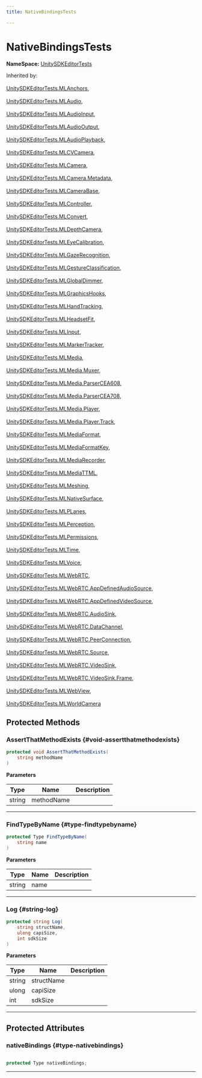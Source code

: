 ```yaml
---
title: NativeBindingsTests

---
```


# NativeBindingsTests



**NameSpace:** 
[UnitySDKEditorTests](/versioned_docs/version-02-Aug-2023/unity-api/api/UnitySDKEditorTests/UnitySDKEditorTests.md) 





Inherited by: <br></br>[UnitySDKEditorTests.MLAnchors](/versioned_docs/version-02-Aug-2023/unity-api/api/UnitySDKEditorTests/UnitySDKEditorTests.MLAnchors.md), <br></br>[UnitySDKEditorTests.MLAudio](/versioned_docs/version-02-Aug-2023/unity-api/api/UnitySDKEditorTests/UnitySDKEditorTests.MLAudio.md), <br></br>[UnitySDKEditorTests.MLAudioInput](/versioned_docs/version-02-Aug-2023/unity-api/api/UnitySDKEditorTests/UnitySDKEditorTests.MLAudioInput.md), <br></br>[UnitySDKEditorTests.MLAudioOutput](/versioned_docs/version-02-Aug-2023/unity-api/api/UnitySDKEditorTests/UnitySDKEditorTests.MLAudioOutput.md), <br></br>[UnitySDKEditorTests.MLAudioPlayback](/versioned_docs/version-02-Aug-2023/unity-api/api/UnitySDKEditorTests/UnitySDKEditorTests.MLAudioPlayback.md), <br></br>[UnitySDKEditorTests.MLCVCamera](/versioned_docs/version-02-Aug-2023/unity-api/api/UnitySDKEditorTests/UnitySDKEditorTests.MLCVCamera.md), <br></br>[UnitySDKEditorTests.MLCamera](/versioned_docs/version-02-Aug-2023/unity-api/api/UnitySDKEditorTests/MLCamera/UnitySDKEditorTests.MLCamera.md), <br></br>[UnitySDKEditorTests.MLCamera.Metadata](/versioned_docs/version-02-Aug-2023/unity-api/api/UnitySDKEditorTests/MLCamera/UnitySDKEditorTests.MLCamera.Metadata.md), <br></br>[UnitySDKEditorTests.MLCameraBase](/versioned_docs/version-02-Aug-2023/unity-api/api/UnitySDKEditorTests/UnitySDKEditorTests.MLCameraBase.md), <br></br>[UnitySDKEditorTests.MLController](/versioned_docs/version-02-Aug-2023/unity-api/api/UnitySDKEditorTests/UnitySDKEditorTests.MLController.md), <br></br>[UnitySDKEditorTests.MLConvert](/versioned_docs/version-02-Aug-2023/unity-api/api/UnitySDKEditorTests/UnitySDKEditorTests.MLConvert.md), <br></br>[UnitySDKEditorTests.MLDepthCamera](/versioned_docs/version-02-Aug-2023/unity-api/api/UnitySDKEditorTests/UnitySDKEditorTests.MLDepthCamera.md), <br></br>[UnitySDKEditorTests.MLEyeCalibration](/versioned_docs/version-02-Aug-2023/unity-api/api/UnitySDKEditorTests/UnitySDKEditorTests.MLEyeCalibration.md), <br></br>[UnitySDKEditorTests.MLGazeRecognition](/versioned_docs/version-02-Aug-2023/unity-api/api/UnitySDKEditorTests/UnitySDKEditorTests.MLGazeRecognition.md), <br></br>[UnitySDKEditorTests.MLGestureClassification](/versioned_docs/version-02-Aug-2023/unity-api/api/UnitySDKEditorTests/UnitySDKEditorTests.MLGestureClassification.md), <br></br>[UnitySDKEditorTests.MLGlobalDimmer](/versioned_docs/version-02-Aug-2023/unity-api/api/UnitySDKEditorTests/UnitySDKEditorTests.MLGlobalDimmer.md), <br></br>[UnitySDKEditorTests.MLGraphicsHooks](/versioned_docs/version-02-Aug-2023/unity-api/api/UnitySDKEditorTests/UnitySDKEditorTests.MLGraphicsHooks.md), <br></br>[UnitySDKEditorTests.MLHandTracking](/versioned_docs/version-02-Aug-2023/unity-api/api/UnitySDKEditorTests/UnitySDKEditorTests.MLHandTracking.md), <br></br>[UnitySDKEditorTests.MLHeadsetFit](/versioned_docs/version-02-Aug-2023/unity-api/api/UnitySDKEditorTests/UnitySDKEditorTests.MLHeadsetFit.md), <br></br>[UnitySDKEditorTests.MLInput](/versioned_docs/version-02-Aug-2023/unity-api/api/UnitySDKEditorTests/UnitySDKEditorTests.MLInput.md), <br></br>[UnitySDKEditorTests.MLMarkerTracker](/versioned_docs/version-02-Aug-2023/unity-api/api/UnitySDKEditorTests/UnitySDKEditorTests.MLMarkerTracker.md), <br></br>[UnitySDKEditorTests.MLMedia](/versioned_docs/version-02-Aug-2023/unity-api/api/UnitySDKEditorTests/MLMedia/UnitySDKEditorTests.MLMedia.md), <br></br>[UnitySDKEditorTests.MLMedia.Muxer](/versioned_docs/version-02-Aug-2023/unity-api/api/UnitySDKEditorTests/MLMedia/UnitySDKEditorTests.MLMedia.Muxer.md), <br></br>[UnitySDKEditorTests.MLMedia.ParserCEA608](/versioned_docs/version-02-Aug-2023/unity-api/api/UnitySDKEditorTests/MLMedia/UnitySDKEditorTests.MLMedia.ParserCEA608.md), <br></br>[UnitySDKEditorTests.MLMedia.ParserCEA708](/versioned_docs/version-02-Aug-2023/unity-api/api/UnitySDKEditorTests/MLMedia/UnitySDKEditorTests.MLMedia.ParserCEA708.md), <br></br>[UnitySDKEditorTests.MLMedia.Player](/versioned_docs/version-02-Aug-2023/unity-api/api/UnitySDKEditorTests/MLMedia/Player/UnitySDKEditorTests.MLMedia.Player.md), <br></br>[UnitySDKEditorTests.MLMedia.Player.Track](/versioned_docs/version-02-Aug-2023/unity-api/api/UnitySDKEditorTests/MLMedia/Player/UnitySDKEditorTests.MLMedia.Player.Track.md), <br></br>[UnitySDKEditorTests.MLMediaFormat](/versioned_docs/version-02-Aug-2023/unity-api/api/UnitySDKEditorTests/UnitySDKEditorTests.MLMediaFormat.md), <br></br>[UnitySDKEditorTests.MLMediaFormatKey](/versioned_docs/version-02-Aug-2023/unity-api/api/UnitySDKEditorTests/UnitySDKEditorTests.MLMediaFormatKey.md), <br></br>[UnitySDKEditorTests.MLMediaRecorder](/versioned_docs/version-02-Aug-2023/unity-api/api/UnitySDKEditorTests/UnitySDKEditorTests.MLMediaRecorder.md), <br></br>[UnitySDKEditorTests.MLMediaTTML](/versioned_docs/version-02-Aug-2023/unity-api/api/UnitySDKEditorTests/UnitySDKEditorTests.MLMediaTTML.md), <br></br>[UnitySDKEditorTests.MLMeshing](/versioned_docs/version-02-Aug-2023/unity-api/api/UnitySDKEditorTests/UnitySDKEditorTests.MLMeshing.md), <br></br>[UnitySDKEditorTests.MLNativeSurface](/versioned_docs/version-02-Aug-2023/unity-api/api/UnitySDKEditorTests/UnitySDKEditorTests.MLNativeSurface.md), <br></br>[UnitySDKEditorTests.MLPLanes](/versioned_docs/version-02-Aug-2023/unity-api/api/UnitySDKEditorTests/UnitySDKEditorTests.MLPLanes.md), <br></br>[UnitySDKEditorTests.MLPerception](/versioned_docs/version-02-Aug-2023/unity-api/api/UnitySDKEditorTests/UnitySDKEditorTests.MLPerception.md), <br></br>[UnitySDKEditorTests.MLPermissions](/versioned_docs/version-02-Aug-2023/unity-api/api/UnitySDKEditorTests/UnitySDKEditorTests.MLPermissions.md), <br></br>[UnitySDKEditorTests.MLTime](/versioned_docs/version-02-Aug-2023/unity-api/api/UnitySDKEditorTests/UnitySDKEditorTests.MLTime.md), <br></br>[UnitySDKEditorTests.MLVoice](/versioned_docs/version-02-Aug-2023/unity-api/api/UnitySDKEditorTests/UnitySDKEditorTests.MLVoice.md), <br></br>[UnitySDKEditorTests.MLWebRTC](/versioned_docs/version-02-Aug-2023/unity-api/api/UnitySDKEditorTests/MLWebRTC/UnitySDKEditorTests.MLWebRTC.md), <br></br>[UnitySDKEditorTests.MLWebRTC.AppDefinedAudioSource](/versioned_docs/version-02-Aug-2023/unity-api/api/UnitySDKEditorTests/MLWebRTC/UnitySDKEditorTests.MLWebRTC.AppDefinedAudioSource.md), <br></br>[UnitySDKEditorTests.MLWebRTC.AppDefinedVideoSource](/versioned_docs/version-02-Aug-2023/unity-api/api/UnitySDKEditorTests/MLWebRTC/UnitySDKEditorTests.MLWebRTC.AppDefinedVideoSource.md), <br></br>[UnitySDKEditorTests.MLWebRTC.AudioSink](/versioned_docs/version-02-Aug-2023/unity-api/api/UnitySDKEditorTests/MLWebRTC/UnitySDKEditorTests.MLWebRTC.AudioSink.md), <br></br>[UnitySDKEditorTests.MLWebRTC.DataChannel](/versioned_docs/version-02-Aug-2023/unity-api/api/UnitySDKEditorTests/MLWebRTC/UnitySDKEditorTests.MLWebRTC.DataChannel.md), <br></br>[UnitySDKEditorTests.MLWebRTC.PeerConnection](/versioned_docs/version-02-Aug-2023/unity-api/api/UnitySDKEditorTests/MLWebRTC/UnitySDKEditorTests.MLWebRTC.PeerConnection.md), <br></br>[UnitySDKEditorTests.MLWebRTC.Source](/versioned_docs/version-02-Aug-2023/unity-api/api/UnitySDKEditorTests/MLWebRTC/UnitySDKEditorTests.MLWebRTC.Source.md), <br></br>[UnitySDKEditorTests.MLWebRTC.VideoSink](/versioned_docs/version-02-Aug-2023/unity-api/api/UnitySDKEditorTests/MLWebRTC/VideoSink/UnitySDKEditorTests.MLWebRTC.VideoSink.md), <br></br>[UnitySDKEditorTests.MLWebRTC.VideoSink.Frame](/versioned_docs/version-02-Aug-2023/unity-api/api/UnitySDKEditorTests/MLWebRTC/VideoSink/UnitySDKEditorTests.MLWebRTC.VideoSink.Frame.md), <br></br>[UnitySDKEditorTests.MLWebView](/versioned_docs/version-02-Aug-2023/unity-api/api/UnitySDKEditorTests/UnitySDKEditorTests.MLWebView.md), <br></br>[UnitySDKEditorTests.MLWorldCamera](/versioned_docs/version-02-Aug-2023/unity-api/api/UnitySDKEditorTests/UnitySDKEditorTests.MLWorldCamera.md)




## Protected Methods

### AssertThatMethodExists {#void-assertthatmethodexists}

```csharp
protected void AssertThatMethodExists(
    string methodName
)
```


**Parameters**

| Type | Name  | Description  | 
|--|--|--|
| string |methodName||






-----------

### FindTypeByName {#type-findtypebyname}

```csharp
protected Type FindTypeByName(
    string name
)
```


**Parameters**

| Type | Name  | Description  | 
|--|--|--|
| string |name||






-----------

### Log {#string-log}

```csharp
protected string Log(
    string structName,
    ulong capiSize,
    int sdkSize
)
```


**Parameters**

| Type | Name  | Description  | 
|--|--|--|
| string |structName||
| ulong |capiSize||
| int |sdkSize||






-----------

## Protected Attributes

### nativeBindings {#type-nativebindings}

```csharp

protected Type nativeBindings;

```






-----------


